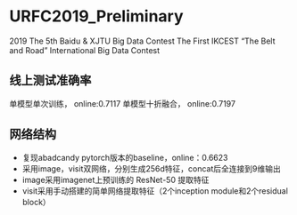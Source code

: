 # URFC2019_Preliminary
2019 The 5th Baidu & XJTU Big Data Contest The First IKCEST “The Belt and Road” International Big Data Contest

## 线上测试准确率 
单模型单次训练， online:0.7117
单模型十折融合， online:0.7197

## 网络结构
- 复现abadcandy pytorch版本的baseline，online：0.6623
- 采用image，visit双网络，分别生成256d特征，concat后全连接到9维输出
- image采用imagenet上预训练的 ResNet-50 提取特征
- visit采用手动搭建的简单网络提取特征（2个inception module和2个residual block）
